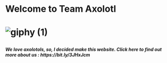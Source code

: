 <html>
<h1>Welcome to Team Axolotl<h1/>
 <html/>

![giphy (1)](https://user-images.githubusercontent.com/78974681/159978342-749de110-8c58-4261-b31f-93310b0faa14.gif) 
  <html>
<h5>We love axolotols, so, I decided make this website. Click here to find out more about us : https://bit.ly/3JHxJcm <h5/>
<html/>
